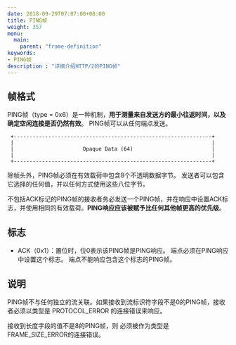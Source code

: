 ```yaml
---
date: 2018-09-29T07:07:00+08:00
title: PING帧
weight: 357
menu:
  main:
    parent: "frame-definition"
keywords:
- PING帧
description : "详细介绍HTTP/2的PING帧"
---
```


## 帧格式

PING帧（type = 0x6）是一种机制，**用于测量来自发送方的最小往返时间，以及确定空闲连接是否仍然有效**。 PING帧可以从任何端点发送。

```
 +---------------------------------------------------------------+
 |                                                               |
 |                      Opaque Data (64)                         |
 |                                                               |
 +---------------------------------------------------------------+
```

除帧头外，PING帧必须在有效载荷中包含8个不透明数据字节。 发送者可以包含它选择的任何值，并以任何方式使用这些八位字节。 

不包括ACK标记的PING帧的接收者务必发送一个PING帧，并在响应中设置ACK标志，并使用相同的有效载荷。**PING响应应该被赋予比任何其他帧更高的优先级**。

## 标志

- ACK（0x1）：置位时，位0表示该PING帧是PING响应。 端点必须在PING响应中设置这个标志。 端点不能响应包含这个标志的PING帧。

## 说明

PING帧不与任何独立的流关联。如果接收到流标识符字段不是0的PING帧，接收者必须以类型是 PROTOCOL_ERROR 的连接错误来响应。

接收到长度字段的值不是8的PING帧，则 必须被作为类型是FRAME_SIZE_ERROR的连接错误。